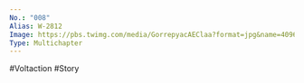 ```yaml
---
No.: "008"
Alias: W-2812
Image: https://pbs.twimg.com/media/GorrepyacAEClaa?format=jpg&name=4096x4096
Type: Multichapter
---
```

#Voltaction #Story